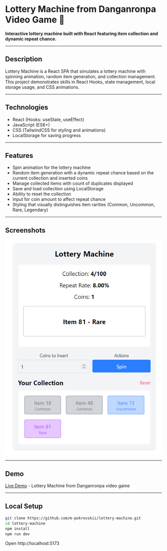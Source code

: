 # Lottery Machine from Danganronpa Video Game 🎰

**Interactive lottery machine built with React featuring item collection and dynamic repeat chance.**

---

## Description

Lottery Machine is a React SPA that simulates a lottery machine with spinning animation, random item generation, and collection management. This project demonstrates skills in React Hooks, state management, local storage usage, and CSS animations.

---

## Technologies

- React (Hooks: useState, useEffect)  
- JavaScript (ES6+)  
- CSS (TailwindCSS for styling and animations)  
- LocalStorage for saving progress  

---

## Features

- Spin animation for the lottery machine  
- Random item generation with a dynamic repeat chance based on the current collection and inserted coins  
- Manage collected items with count of duplicates displayed  
- Save and load collection using LocalStorage  
- Ability to reset the collection  
- Input for coin amount to affect repeat chance  
- Styling that visually distinguishes item rarities (Common, Uncommon, Rare, Legendary)  

---

## Screenshots
![Lottery Machine from Danganronpa video game.](src/assets/screenshots/index.png)

---

## Demo

[Live Demo](https://lottery-machine-sandy.vercel.app/) - Lottery Machine from Danganronpa video game

---

## Local Setup

```bash
git clone https://github.com/m-pokrovskii/lottery-machine.git
cd lottery-machine
npm install
npm run dev
```
Open http://localhost:5173

